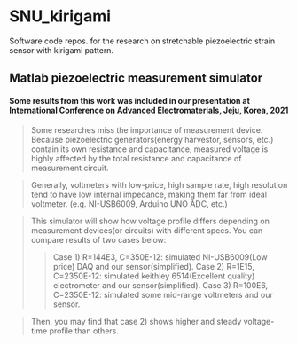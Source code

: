 # SNU_kirigami

Software code repos. for the research on stretchable piezoelectric strain sensor with kirigami pattern.

## Matlab piezoelectric measurement simulator

#### Some results from this work was included in our presentation at International Conference on Advanced Electromaterials, Jeju, Korea, 2021

>Some researches miss the importance of measurement device.
>Because piezoelectric generators(energy harvestor, sensors, etc.) contain its own resistance and capacitance,
>measured voltage is highly affected by the total resistance and capacitance of measurement circuit.

>Generally, voltmeters with low-price, high sample rate, high resolution tend to have low internal impedance, making them far from ideal voltmeter.
>(e.g. NI-USB6009, Arduino UNO ADC, etc.)

>This simulator will show how voltage profile differs depending on measurement devices(or circuits) with different specs.
>You can compare results of two cases below:
>>Case 1) R=144E3, C=350E-12: simulated NI-USB6009(Low price) DAQ and our sensor(simplified).
>>Case 2) R=1E15,  C=2350E-12: simulated keithley 6514(Excellent quality) electrometer and our sensor(simplified).
>>Case 3) R=100E6, C=2350E-12: simulated some mid-range voltmeters and our sensor.

>Then, you may find that case 2) shows higher and steady voltage-time profile than others.
